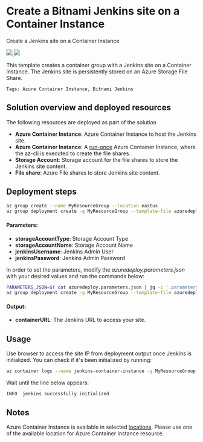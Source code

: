 # Create a Bitnami Jenkins site on a Container Instance

Create a Jenkins site on a Container Instance

<a href="https://portal.azure.com/#create/Microsoft.Template/uri/https%3A%2F%2Fraw.githubusercontent.com%2Fbitnami-labs%2Faci-templates%2Fmaster%2Fjenkins%2Fazuredeploy.json" target="_blank">
    <img src="http://azuredeploy.net/deploybutton.png"/>
</a>
<a href="http://armviz.io/#/?load=https%3A%2F%2Fraw.githubusercontent.com%2Fbitnami-labs%2Faci-templates%2Fmaster%2Fjenkins%2Fazuredeploy.json" target="_blank">
    <img src="http://armviz.io/visualizebutton.png"/>
</a>

This template creates a container group with a Jenkins site on a Container Instance. The Jenkins site is persistently stored on an Azure Storage File Share.

`Tags: Azure Container Instance, Bitnami Jenkins`

## Solution overview and deployed resources

The following resources are deployed as part of the solution

+ **Azure Container Instance**: Azure Container Instance to host the Jenkins site.
+ **Azure Container Instance**: A [run-once](https://docs.microsoft.com/en-us/azure/container-instances/container-instances-restart-policy#container-restart-policy) Azure Container Instance, where the az-cli is executed to create the file shares.
+ **Storage Account**: Storage account for the file shares to store the Jenkins site content.
+ **File share**: Azure File shares to store Jenkins site content.

## Deployment steps

```bash
az group create --name MyResourceGroup --location eastus
az group deployment create -g MyResourceGroup --template-file azuredeploy.json
```

#### Parameters:

+ **storageAccountType**: Storage Account Type
+ **storageAccountName**: Storage Account Name
+ **jenkinsUsername**: Jenkins Admin User
+ **jenkinsPassword**: Jenkins Admin Password

In order to set the parameters, modify the *azuredeploy.parameters.json* with your desired values and run the commands below:

```bash
PARAMETERS_JSON=$( cat azuredeploy.parameters.json | jq -c '.parameters' )
az group deployment create -g MyResourceGroup --template-file azuredeploy.json --parameters "$PARAMETERS_JSON"
```

#### Output:
+ **containerURL**: The Jenkins URL to access your site.

## Usage

Use browser to access the site IP from deployment output once Jenkins is initialized. You can check if it's been initialized by running:

```bash
az container logs --name jenkins-container-instance -g MyResourceGroup --container-name jenkins --follow
```

Wait until the line below appears:

```
INFO  jenkins successfully initialized
```

## Notes

Azure Container Instance is available in selected [locations](https://docs.microsoft.com/en-us/azure/container-instances/container-instances-quotas#region-availability). Please use one of the available location for Azure Container Instance resource.

